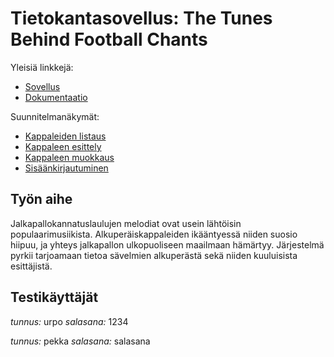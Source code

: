 # Tietokantasovellus: The Tunes Behind Football Chants

Yleisiä linkkejä:

* [Sovellus](http://ilha.users.cs.helsinki.fi/tsoha/)
* [Dokumentaatio](https://github.com/iah1016/Tsoha-Bootstrap/blob/master/doc/dokumentaatio.pdf)

Suunnitelmanäkymät:
* [Kappaleiden listaus](http://ilha.users.cs.helsinki.fi/tsoha/layout)
* [Kappaleen esittely](http://ilha.users.cs.helsinki.fi/tsoha/layout/show_song)
* [Kappaleen muokkaus](http://ilha.users.cs.helsinki.fi/tsoha/layout/edit_song)
* [Sisäänkirjautuminen](http://ilha.users.cs.helsinki.fi/tsoha/login)

## Työn aihe

Jalkapallokannatuslaulujen melodiat ovat usein lähtöisin populaarimusiikista. Alkuperäiskappaleiden ikääntyessä niiden suosio hiipuu, ja yhteys jalkapallon ulkopuoliseen maailmaan hämärtyy. Järjestelmä pyrkii tarjoamaan tietoa sävelmien alkuperästä sekä niiden kuuluisista esittäjistä.

## Testikäyttäjät

_tunnus:_
urpo
_salasana:_
1234

_tunnus:_
pekka
_salasana:_
salasana
